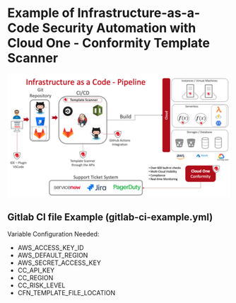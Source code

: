 # Example of Infrastructure-as-a-Code Security Automation with Cloud One - Conformity Template Scanner

![](Example_of_diagram_architecture.png)


## Gitlab CI file Example (gitlab-ci-example.yml)
Variable Configuration Needed:

- AWS_ACCESS_KEY_ID
- AWS_DEFAULT_REGION
- AWS_SECRET_ACCESS_KEY
- CC_API_KEY
- CC_REGION
- CC_RISK_LEVEL
- CFN_TEMPLATE_FILE_LOCATION
